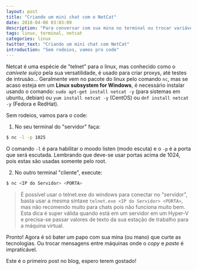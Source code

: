 ```yaml
---
layout: post
title: "Criando um mini chat com o NetCat"
date: 2018-04-06 03:03:09
description: "Para conversar com sua mina no terminal ou trocar variáveis em VMs"
tags: linux, terminal, netcat
categories: linux
twitter_text: "Criando um mini chat com NetCat"
introduction: "Sem rodeios, vamos pro code"
---
```


Netcat é uma espécie de "telnet" para o linux, mas conhecido como o *canivete suíço* pela sua versatilidade, é usado para criar proxys, até testes de intrusão... Geralmente vem no pacote do linux pelo comando `nc`, mas se acaso esteja em um **Linux subsystem for Windows**, é necessário instalar usando o comando: `sudo apt-get install netcat -y` (para sistemas em ubuntu, debian) ou `yum install netcat -y` (CentOS) ou `dnf install netcat -y` (Fedora e RedHat).

Sem rodeios, vamos para o code:

1. No seu terminal do "servidor" faça:

```bash
$ nc -l -p 1025
```
O comando `-l` é para habilitar o moodo listen (modo escuta) e o `-p` é a porta que será escutada. Lembrando que deve-se usar portas acima de 1024, pois estas são usadas somente pelo root.

2. No outro terminal "cliente", execute:

```bash
$ nc <IP do Servidor> <PORTA>
```
> É possível usar o telnet.exe do windows para conectar no "servidor", basta usar a mesma sintaxe `telnet.exe <IP do Servidor> <PORTA>`, mas não recomendo muito para chats pois não funciona muito bem.
> Esta dica é super válida quando está em um servidor em um Hyper-V e precisa-se passar valores de texto da sua estação de trabalho para a máquina virtual.

Pronto! Agora é só bater um papo com sua mina (ou mano) que curte as tecnologias. Ou trocar mensagens entre máquinas onde o *copy* e *paste* é impraticável.

Este é o primeiro post no blog, espero terem gostado! 